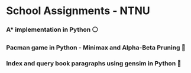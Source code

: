 # School Assignments - NTNU


### A* implementation in Python :white_circle:

### Pacman game in Python - Minimax and Alpha-Beta Pruning :red_circle:

### Index and query book paragraphs using gensim in Python :notebook_with_decorative_cover:
